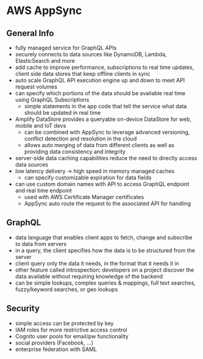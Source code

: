 # AWS AppSync

## General Info
* fully managed service for GraphQL APIs
* securely connects to data sources like DynamoDB, Lambda, ElasticSearch and more
* add cache to improve performance, subscriptions to real time updates, client side data stores that keep offline clients in sync
* auto scale GraphQL API execution engine up and down to meet API request volumes
* can specify which portions of the data should be available real time using GraphQL Subscriptions
  * simple statements in the app code that tell the service what data should be updated in real time
* Amplify DataStore provides a queryable on-device DataStore for web, mobile and IoT devs
  * can be combined with AppSync to leverage advanced versioning, conflict detection and resolution in the cloud
  * allows auto merging of data from different clients as well as providing data consistency and integrity
* server-side data caching capabilities reduce the need to directly access data sources
* low latency delivery -> high speed in memory managed caches
  * can specify customizable expiration for data fields
* can use custom domain names with API to access GraphQL endpoint and real time endpoint
  * used with AWS Certificate Manager certificates
  * AppSync auto route the request to the associated API for handling

## GraphQL
* data language that enables client apps to fetch, change and subscribe to data from servers
* in a query, the client specifies how the data is to be structured from the server
* client query only the data it needs, in the format that it needs it in
* other feature called introspection: developers on a project discover the data available without requiring knowledge of the backend
* can be simple lookups, complex queries & mappings, full text searches, fuzzy/keyword searches, or geo lookups

## Security
* simple access can be protected by key
* IAM roles for more restrictive access control
* Cognito user pools for email/pw functionality
* social providers (Facebook, ...)
* enterprise federation with SAML

